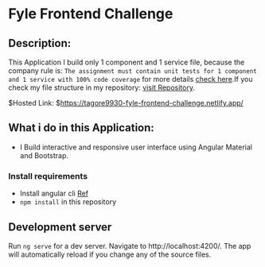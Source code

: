 # Fyle Frontend Challenge

## Description:
  This Application I build only 1 component and 1 service file, because the company rule is: `The assignment must contain unit tests for 1 component and 1 service with 100% code coverage` for more details [check here](https://fyleuniverse.notion.site/fyleuniverse/Fyle-Frontend-development-challenge-cb5085e5e0864e769e7b98c694400aaa).If you check my file structure in my repository: [visit Repository](https://github.com/Tagore9930/Pets-Safety-App).

$Hosted Link: $https://tagore9930-fyle-frontend-challenge.netlify.app/

## What i do in this Application:

* I Build interactive and responsive user interface using Angular Material and Bootstrap.

### Install requirements
* Install angular cli [Ref](https://angular.io/cli)
* `npm install` in this repository 

## Development server

Run `ng serve` for a dev server. Navigate to http://localhost:4200/. The app will automatically reload if you change any of the source files.
